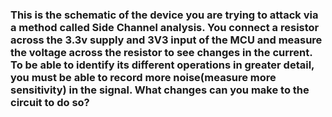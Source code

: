 ### This is the schematic of the device you are trying to attack via a method called Side Channel analysis. You connect a resistor across the 3.3v supply and 3V3 input of the MCU and measure the voltage across the resistor to see changes in the current. To be able to identify its different operations in greater detail, you must be able to record more noise(measure more sensitivity) in the signal. What changes can you make to the circuit to do so?
